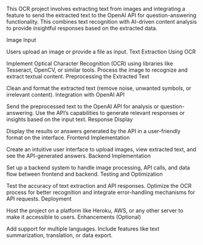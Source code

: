 This OCR project involves extracting text from images and integrating a feature to send the extracted text to the OpenAI API for question-answering functionality. This combines text recognition with AI-driven content analysis to provide insightful responses based on the extracted data.

Image Input

Users upload an image or provide a file as input.
Text Extraction Using OCR

Implement Optical Character Recognition (OCR) using libraries like Tesseract, OpenCV, or similar tools.
Process the image to recognize and extract textual content.
Preprocessing the Extracted Text

Clean and format the extracted text (remove noise, unwanted symbols, or irrelevant content).
Integration with OpenAI API

Send the preprocessed text to the OpenAI API for analysis or question-answering.
Use the API’s capabilities to generate relevant responses or insights based on the input text.
Response Display

Display the results or answers generated by the API in a user-friendly format on the interface.
Frontend Implementation

Create an intuitive user interface to upload images, view extracted text, and see the API-generated answers.
Backend Implementation

Set up a backend system to handle image processing, API calls, and data flow between frontend and backend.
Testing and Optimization

Test the accuracy of text extraction and API responses.
Optimize the OCR process for better recognition and integrate error-handling mechanisms for API requests.
Deployment

Host the project on a platform like Heroku, AWS, or any other server to make it accessible to users.
Enhancements (Optional)

Add support for multiple languages.
Include features like text summarization, translation, or data export.
